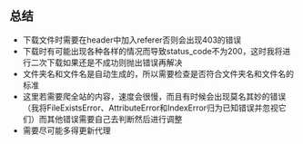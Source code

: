 ## 总结
- 下载文件时需要在header中加入referer否则会出现403的错误
- 下载时有可能出现各种各样的情况而导致status_code不为200，这时我将进行二次下载如果还是不成功则抛出错误再解决
- 文件夹名和文件名是自动生成的，所以需要检查是否符合文件夹名和文件名的标准
- 这里若需要爬全站的内容，速度会很慢，而且有时候会出现莫名其妙的错误
（我将FileExistsError、AttributeError和IndexError归为已知错误并忽视它们）而其他错误需要自己去判断然后进行调整
- 需要尽可能多得更新代理
